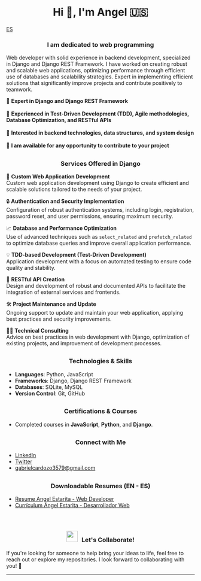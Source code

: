 ## <h1 align="center">Hi 👋, I'm Angel 🇺🇸</h1>
<a align="center" href="https://github.com/xAd4/xAd4/blob/main/ES-README.md/">
ES
</a>
<h3 align="center">I am dedicated to web programming</h3>

Web developer with solid experience in backend development, specialized in Django and Django REST Framework. I have
worked on creating robust and scalable web applications, optimizing performance through efficient use of databases and
scalability strategies. Expert in implementing efficient solutions that significantly improve projects and contribute positively
to teamwork.

🌱 **Expert in Django and Django REST Framework**
<br/>
<br/>
🧪 **Experienced in Test-Driven Development (TDD), Agile methodologies, Database Optimization, and RESTful APIs**
<br/>
<br/>
🎯 **Interested in backend technologies, data structures, and system design**
<br/>
<br/>
🤝 **I am available for any opportunity to contribute to your project**

## <h3 align="center">Services Offered in Django</h3>

🔧 **Custom Web Application Development**  
Custom web application development using Django to create efficient and scalable solutions tailored to the needs of your project.

🔒 **Authentication and Security Implementation**  
Configuration of robust authentication systems, including login, registration, password reset, and user permissions, ensuring maximum security.

📈 **Database and Performance Optimization**  
Use of advanced techniques such as `select_related` and `prefetch_related` to optimize database queries and improve overall application performance.

💡 **TDD-based Development (Test-Driven Development)**  
Application development with a focus on automated testing to ensure code quality and stability.

📝 **RESTful API Creation**  
Design and development of robust and documented APIs to facilitate the integration of external services and frontends.

🛠️ **Project Maintenance and Update**  
Ongoing support to update and maintain your web application, applying best practices and security improvements.

👨‍💻 **Technical Consulting**  
Advice on best practices in web development with Django, optimization of existing projects, and improvement of development processes.

## <h3 align="center">Technologies & Skills</h3>
- **Languages**: Python, JavaScript
- **Frameworks**: Django, Django REST Framework
- **Databases**: SQLite, MySQL
- **Version Control**: Git, GitHub

## <h3 align="center">Certifications & Courses</h3>
- Completed courses in **JavaScript**, **Python**, and **Django**.

## <h3 align="center">Connect with Me</h3>
- [LinkedIn](https://www.linkedin.com/in/ángel-estarita-21002822a/)
- [Twitter](https://x.com/xAd4247250)
- [gabrielcardozo3579@gmail.com](https://mail.google.com/mail/u/0/#inbox?compose=GTvVlcSKhcBwMxGggmrFNkRvjKRZDcMbkprCQKKQnHpBJkkXghwvTGSjgVntDhCdrGthlHrpcHchQ) 

## <h3 align="center">Downloadable Resumes (EN - ES)</h3>
- [Resume Angel Estarita - Web Developer](https://github.com/xAd4/xAd4/blob/main/CV%20Angel%20Estarita%20-%20Web%20Developer.pdf)
- [Currículum  Ángel Estarita - Desarrollador Web](https://github.com/xAd4/xAd4/blob/main/CV%20Ángel%20Estarita%20-%20Desarrollador%20Web.pdf)

<br/>

## <h3 align="center"><img src="https://media.giphy.com/media/iY8CRBdQXODJSCERIr/giphy.gif" width="30" height="30" style="margin-right: 10px;">Let's Collaborate!</h3>
If you're looking for someone to help bring your ideas to life, feel free to reach out or explore my repositories. I look forward to collaborating with you! 🤝

<hr/>
